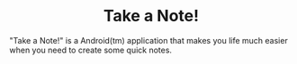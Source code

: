 
<h1 align="center">
    <br>
    <a href="https://imgur.com/gkhUz5X" alt="Take a Note!"></a>
    <br>
    <b>Take a Note!</b>
    <br>
</h1>
"Take a Note!" is a Android(tm) application that makes you life much easier
when you need to create some quick notes.
